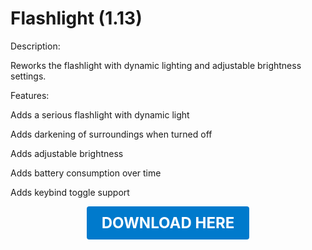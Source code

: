# Flashlight (1.13)

Description:

Reworks the flashlight with dynamic lighting and adjustable brightness settings.

Features:

Adds a serious flashlight with dynamic light

Adds darkening of surroundings when turned off

Adds adjustable brightness

Adds battery consumption over time

Adds keybind toggle support

<p align="center"><a href="https://github.com/LiliaFramework/Modules/raw/refs/heads/gh-pages/flashlight.zip" style="display:inline-block;padding:12px 24px;font-size:1.5rem;font-weight:bold;text-decoration:none;color:#fff;background-color:#007acc;border-radius:4px;">DOWNLOAD HERE</a></p>